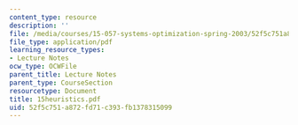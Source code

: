 ```yaml
---
content_type: resource
description: ''
file: /media/courses/15-057-systems-optimization-spring-2003/52f5c751a872fd71c393fb1378315099_15heuristics.pdf
file_type: application/pdf
learning_resource_types:
- Lecture Notes
ocw_type: OCWFile
parent_title: Lecture Notes
parent_type: CourseSection
resourcetype: Document
title: 15heuristics.pdf
uid: 52f5c751-a872-fd71-c393-fb1378315099
---
```

